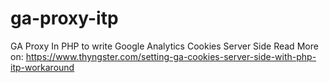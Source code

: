 # ga-proxy-itp
GA Proxy In PHP to write Google Analytics Cookies Server Side
Read More on: https://www.thyngster.com/setting-ga-cookies-server-side-with-php-itp-workaround
